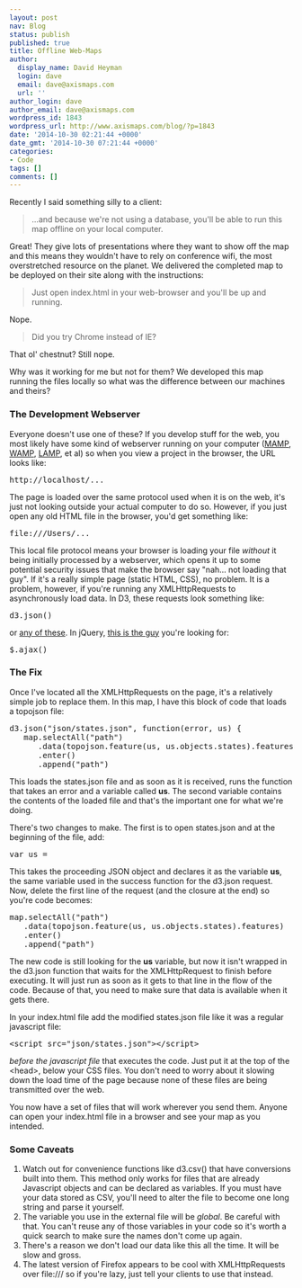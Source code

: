 ```yaml
---
layout: post
nav: Blog
status: publish
published: true
title: Offline Web-Maps
author:
  display_name: David Heyman
  login: dave
  email: dave@axismaps.com
  url: ''
author_login: dave
author_email: dave@axismaps.com
wordpress_id: 1843
wordpress_url: http://www.axismaps.com/blog/?p=1843
date: '2014-10-30 02:21:44 +0000'
date_gmt: '2014-10-30 07:21:44 +0000'
categories:
- Code
tags: []
comments: []
---
```

<p>Recently I said something silly to a client:</p>
<blockquote><p>...and because we're not using a database, you'll be able to run this map offline on your local computer.</p></blockquote>
<p>Great! They give lots of presentations where they want to show off the map and this means they wouldn't have to rely on conference wifi, the most overstretched resource on the planet. We delivered the completed map to be deployed on their site along with the instructions:</p>
<blockquote><p>Just open index.html in your web-browser and you'll be up and running.</p></blockquote>
<p>Nope.</p>
<blockquote><p>Did you try Chrome instead of IE?</p></blockquote>
<p>That ol' chestnut? Still nope.</p>
<p>Why was it working for me but not for them? We developed this map running the files locally so what was the difference between our machines and theirs?</p>
<h3>The Development Webserver</h3>
<p>Everyone doesn't use one of these? If you develop stuff for the web, you most likely have some kind of webserver running on your computer (<a href="http://www.mamp.info/en/">MAMP</a>, <a href="http://www.wampserver.com/en/">WAMP</a>, <a href="http://en.wikipedia.org/wiki/LAMP_(software_bundle)">LAMP</a>, et al) so when you view a project in the browser, the URL looks like:</p>
<pre>http://localhost/...</pre>
<p>The page is loaded over the same protocol used when it is on the web, it's just not looking outside your actual computer to do so. However, if you just open any old HTML file in the browser, you'd get something like:</p>
<pre>file:///Users/...</pre>
<p>This local file protocol means your browser is loading your file <em>without</em> it being initially processed by a webserver, which opens it up to some potential security issues that make the browser say "nah... not loading that guy". If it's a really simple page (static HTML, CSS), no problem. It is a problem, however, if you're running any XMLHttpRequests to asynchronously load data. In D3, these requests look something like:</p>
<pre>d3.json()</pre>
<p>or <a href="https://github.com/mbostock/d3/wiki/Requests">any of these</a>. In jQuery, <a href="http://api.jquery.com/jquery.ajax/">this is the guy</a> you're looking for:</p>
<pre>$.ajax()</pre>
<h3>The Fix</h3>
<p>Once I've located all the XMLHttpRequests on the page, it's a relatively simple job to replace them. In this map, I have this block of code that loads a topojson file:</p>
<pre>d3.json("json/states.json", function(error, us) {
   map.selectAll("path")
      .data(topojson.feature(us, us.objects.states).features)
      .enter()
      .append("path")</pre>
<p>This loads the states.json file and as soon as it is received, runs the function that takes an error and a variable called <strong>us</strong>. The second variable contains the contents of the loaded file and that's the important one for what we're doing.</p>
<p>There's two changes to make. The first is to open states.json and at the beginning of the file, add:</p>
<pre>var us =</pre>
<p>This takes the proceeding JSON object and declares it as the variable <strong>us</strong>, the same variable used in the success function for the d3.json request. Now, delete the first line of the request (and the closure at the end) so you're code becomes:</p>
<pre>map.selectAll("path")
   .data(topojson.feature(us, us.objects.states).features)
   .enter()
   .append("path")</pre>
<p>The new code is still looking for the <strong>us</strong> variable, but now it isn't wrapped in the d3.json function that waits for the XMLHttpRequest to finish before executing. It will just run as soon as it gets to that line in the flow of the code. Because of that, you need to make sure that data is available when it gets there.</p>
<p>In your index.html file add the modified states.json file like it was a regular javascript file:</p>
<pre>&lt;script src="json/states.json"&gt;&lt;/script&gt;</pre>
<p><em>before the javascript file</em> that executes the code. Just put it at the top of the &lt;head&gt;, below your CSS files. You don't need to worry about it slowing down the load time of the page because none of these files are being transmitted over the web.</p>
<p>You now have a set of files that will work wherever you send them. Anyone can open your index.html file in a browser and see your map as you intended.</p>
<h3>Some Caveats</h3>
<ol>
<li>Watch out for convenience functions like d3.csv() that have conversions built into them. This method only works for files that are already Javascript objects and can be declared as variables. If you must have your data stored as CSV, you'll need to alter the file to become one long string and parse it yourself.</li>
<li>The variable you use in the external file will be <em>global</em>. Be careful with that. You can't reuse any of those variables in your code so it's worth a quick search to make sure the names don't come up again.</li>
<li>There's a reason we don't load our data like this all the time. It will be slow and gross.</li>
<li>The latest version of Firefox appears to be cool with XMLHttpRequests over file:/// so if you're lazy, just tell your clients to use that instead.</li>
</ol>
